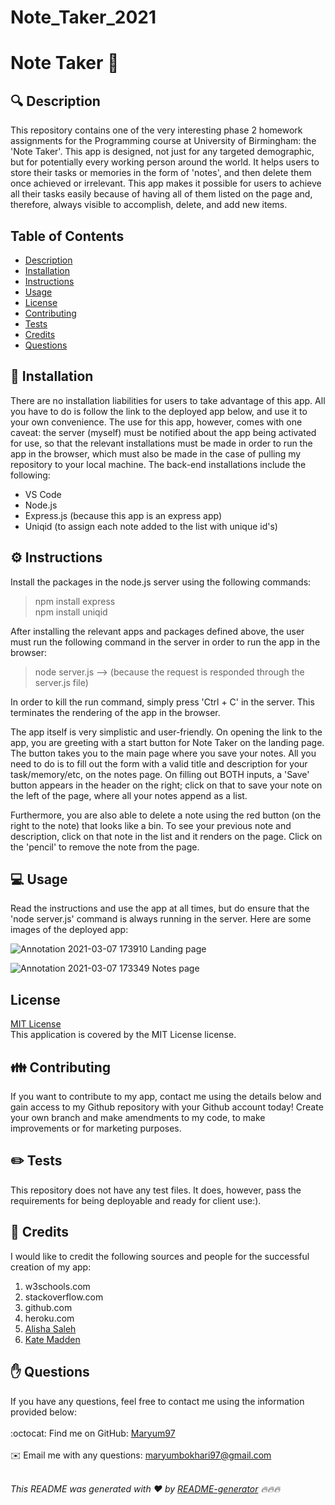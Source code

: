 # Note_Taker_2021
<h1 style="align: center;">Note Taker 👋</h1>

## 🔍 Description
This repository contains one of the very interesting phase 2 homework assignments for the Programming course at University of Birmingham: the 'Note Taker'. This app is designed, not just for any targeted demographic, but for potentially every working person around the world. It helps users to store their tasks or memories in the form of 'notes', and then delete them once achieved or irrelevant. This app makes it possible for users to achieve all their tasks easily because of having all of them listed on the page and, therefore, always visible to accomplish, delete, and add new items.

## Table of Contents
- [Description](#description)
- [Installation](#installation)
- [Instructions](#instructions)
- [Usage](#usage)
- [License](#license)
- [Contributing](#contributing)
- [Tests](#tests)
- [Credits](#credits)
- [Questions](#questions)

## 💾 Installation
There are no installation liabilities for users to take advantage of this app. All you have to do is follow the link to the deployed app below, and use it to your own convenience. The use for this app, however, comes with one caveat: the server (myself) must be notified about the app being activated for use, so that the relevant installations must be made in order to run the app in the browser, which must also be made in the case of pulling my repository to your local machine. The back-end installations include the following:

- VS Code
- Node.js
- Express.js (because this app is an express app)
- Uniqid (to assign each note added to the list with unique id's) 

## ⚙️ Instructions
Install the packages in the node.js server using the following commands:

> npm install express <br>
> npm install uniqid

After installing the relevant apps and packages defined above, the user must run the following command in the server in order to run the app in the browser:

> node server.js --> (because the request is responded through the server.js file)

In order to kill the run command, simply press 'Ctrl + C' in the server. This terminates the rendering of the app in the browser.

The app itself is very simplistic and user-friendly. On opening the link to the app, you are greeting with a start button for Note Taker on the landing page. The button takes you to the main page where you save your notes. All you need to do is to fill out the form with a valid title and description for your task/memory/etc, on the notes page. On filling out BOTH inputs, a 'Save' button appears in the header on the right; click on that to save your note on the left of the page, where all your notes append as a list.

Furthermore, you are also able to delete a note using the red button (on the right to the note) that looks like a bin. To see your previous note and description, click on that note in the list and it renders on the page. Click on the 'pencil' to remove the note from the page.

## 💻 Usage
Read the instructions and use the app at all times, but do ensure that the 'node server.js' command is always running in the server. Here are some images of the deployed app:

![Annotation 2021-03-07 173910](https://user-images.githubusercontent.com/73832871/110249061-10cd0800-7f6c-11eb-989e-75b567b0573f.png)
Landing page
<br>


![Annotation 2021-03-07 173349](https://user-images.githubusercontent.com/73832871/110248971-9b613780-7f6b-11eb-835c-1640892fcf4b.png)
Notes page

## License
<a href="https://github.com/Maryum97/Note_Taker_2021/blob/main/LICENSE">MIT License</a>
<br />
This application is covered by the MIT License license. 

## 👪 Contributing
If you want to contribute to my app, contact me using the details below and gain access to my Github repository with your Github account today! Create your own branch and make amendments to my code, to make improvements or for marketing purposes.

## ✏️ Tests
This repository does not have any test files. It does, however, pass the requirements for being deployable and ready for client use:).


## 💐 Credits
I would like to credit the following sources and people for the successful creation of my app:
1. w3schools.com
2. stackoverflow.com
3. github.com
4. heroku.com
5. <a href="https://github.com/AlishaSaleh" target="_blank">Alisha Saleh</a>
6. <a href="https://github.com/kvtemadden" target="_blank">Kate Madden</a>


## ✋ Questions
If you have any questions, feel free to contact me using the information provided below:<br />
<br />
:octocat: Find me on GitHub: [Maryum97](https://github.com/Maryum97)<br />
<br />
✉️ Email me with any questions: maryumbokhari97@gmail.com<br /><br />

_This README was generated with ❤️ by [README-generator](https://github.com/jpd61/README-generator) 🔥🔥🔥_
  

